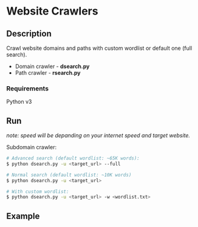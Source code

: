 # Website Crawlers

## Description
Crawl website domains and paths with custom wordlist or default one (full search).

<ul>
    <li>Domain crawler - <b>dsearch.py</b></li>
    <li>Path crawler - <b>rsearch.py</b></li>
</ul>

### Requirements
Python v3

## Run

<i>note: speed will be depanding on your internet speed and target website.</i>

Subdomain crawler:
```sh
# Advanced search (default wordlist: ~65K words):
$ python dsearch.py -u <target_url> --full

# Normal search (default wordlist: ~10K words)
$ python dsearch.py -u <target_url>

# With custom wordlist:
$ python dsearch.py -u <target_url> -w <wordlist.txt>
```

## Example